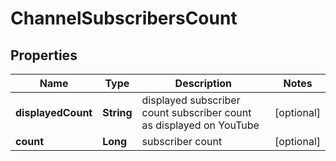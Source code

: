 

# ChannelSubscribersCount


## Properties

| Name | Type | Description | Notes |
|------------ | ------------- | ------------- | -------------|
|**displayedCount** | **String** | displayed subscriber count subscriber count as displayed on YouTube |  [optional] |
|**count** | **Long** | subscriber count |  [optional] |



